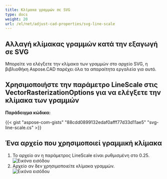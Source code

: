 ```yaml
---
title: Κλίμακα γραμμών σε SVG
type: docs
weight: 20
url: /el/net/adjust-cad-properties/svg-line-scale
---
```



## **Αλλαγή κλίμακας γραμμών κατά την εξαγωγή σε SVG**

Μπορείτε να ελέγξετε την κλίμακα των γραμμών στο αρχείο SVG, η βιβλιοθήκη Aspose.CAD παρέχει όλα τα απαραίτητα εργαλεία για αυτό.

## **Χρησιμοποιήστε την παράμετρο LineScale στις VectorRasterizationOptions για να ελέγξετε την κλίμακα των γραμμών**

**Παράδειγμα κώδικα:**

{{< gist "aspose-com-gists" "88cdd0899132edaf0afff77d33d11ae5" "svg-line-scale.cs" >}}


## Ένα αρχείο που χρησιμοποιεί γραμμική κλίμακα
1. Το αρχείο αν η παράμετρος LineScale είναι ρυθμισμένη στο 0.25.<br>
![Εικόνα εισόδου](line_scale_0.25.png)<br>
1. Αρχείο αν δεν χρησιμοποιείτε κλίμακα γραμμών.<br>
![Εικόνα εισόδου](basic_options.png)<br>
